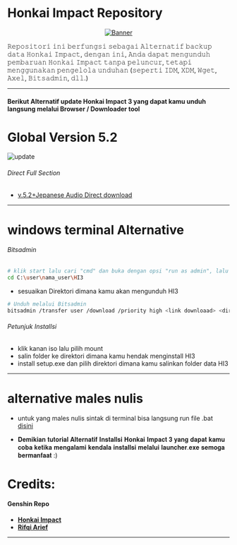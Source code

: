 # Honkai Impact Repository
<p align="center">
<a href="https://raw.githubusercontent.com/zamprjkt/Honkai-Impact-3rd-Repository/HI3/banneralt.png"><img src="https://raw.githubusercontent.com/zamprjkt/Honkai-Impact-3rd-Repository/HI3/banneralt.png" title="Banner"/></a>
</p>

<!-- [![Forks][forks-shield]][forks-url]
<!-- MARKDOWN LINKS & IMAGES -->
<!-- https://www.markdownguide.org/basic-syntax/#reference-style-links -->
[contributors-shield]: https://img.shields.io/github/contributors/othneildrew/Best-README-Template.svg?style=for-the-badge
[contributors-url]: https://github.com/othneildrew/Best-README-Template/graphs/contributors
[forks-shield]: https://img.shields.io/github/forks/othneildrew/Best-README-Template.svg?style=for-the-badge
[forks-url]: https://github.com/othneildrew/Best-README-Template/network/members

𝚁𝚎𝚙𝚘𝚜𝚒𝚝𝚘𝚛𝚒 𝚒𝚗𝚒 𝚋𝚎𝚛𝚏𝚞𝚗𝚐𝚜𝚒 𝚜𝚎𝚋𝚊𝚐𝚊𝚒 𝙰𝚕𝚝𝚎𝚛𝚗𝚊𝚝𝚒𝚏 𝚋𝚊𝚌𝚔𝚞𝚙 𝚍𝚊𝚝𝚊 𝙷𝚘𝚗𝚔𝚊𝚒 𝙸𝚖𝚙𝚊𝚌𝚝, 𝚍𝚎𝚗𝚐𝚊𝚗 𝚒𝚗𝚒, 𝙰𝚗𝚍𝚊 𝚍𝚊𝚙𝚊𝚝 𝚖𝚎𝚗𝚐𝚞𝚗𝚍𝚞𝚑 𝚙𝚎𝚖𝚋𝚊𝚛𝚞𝚊𝚗 𝙷𝚘𝚗𝚔𝚊𝚒 𝙸𝚖𝚙𝚊𝚌𝚝 𝚝𝚊𝚗𝚙𝚊 𝚙𝚎𝚕𝚞𝚗𝚌𝚞𝚛, 𝚝𝚎𝚝𝚊𝚙𝚒 𝚖𝚎𝚗𝚐𝚐𝚞𝚗𝚊𝚔𝚊𝚗 𝚙𝚎𝚗𝚐𝚎𝚕𝚘𝚕𝚊 𝚞𝚗𝚍𝚞𝚑𝚊𝚗 (𝚜𝚎𝚙𝚎𝚛𝚝𝚒 𝙸𝙳𝙼, 𝚇𝙳𝙼, 𝚆𝚐𝚎𝚝, 𝙰𝚡𝚎𝚕, 𝙱𝚒𝚝𝚜𝚊𝚍𝚖𝚒𝚗, 𝚍𝚕𝚕.)

---------------------------------------------------------------------------------------

#### Berikut Alternatif update Honkai Impact 3 yang dapat kamu unduh langsung melalui Browser / Downloader tool

# Global Version 5.2
<img src="https://raw.githubusercontent.com/zamprjkt/Honkai-Impact-3rd-Repository/HI3/5.2.png" title="update"/>

###### Direct Full Section
- [v.5.2+Jepanese Audio Direct download](https://cdn.winten.workers.dev/2:/Data/HI3_GLB_5.2_JAPANESEAUDIO.iso)

---------------------------------------------------------------------------------------

# windows terminal Alternative

###### Bitsadmin
```bash
# klik start lalu cari "cmd" dan buka dengan opsi "run as admin", lalu ketikan perintah berikut
cd C:\user\nama_user\HI3
```
- sesuaikan Direktori dimana kamu akan mengunduh HI3

```bash
# Unduh melalui Bitsadmin
bitsadmin /transfer user /download /priority high <link downloaad> <direktori\nama.file>
```
###### Petunjuk Installsi
- klik kanan iso lalu pilih mount
- salin folder ke direktori dimana kamu hendak menginstall HI3
- install setup.exe dan pilih direktori dimana kamu salinkan folder data HI3

---------------------------------------------------------------------------------------

# alternative males nulis
- untuk yang males nulis sintak di terminal bisa langsung run file .bat [disini](https://github.com/zamprjkt/Honkai-Impact-3rd-Repository/releases/tag/Global.rev)

- 𝐃𝐞𝐦𝐢𝐤𝐢𝐚𝐧 𝐭𝐮𝐭𝐨𝐫𝐢𝐚𝐥 𝐀𝐥𝐭𝐞𝐫𝐧𝐚𝐭𝐢𝐟 𝐈𝐧𝐬𝐭𝐚𝐥𝐥𝐬𝐢 𝐇𝐨𝐧𝐤𝐚𝐢 𝐈𝐦𝐩𝐚𝐜𝐭 𝟑 𝐲𝐚𝐧𝐠 𝐝𝐚𝐩𝐚𝐭 𝐤𝐚𝐦𝐮 𝐜𝐨𝐛𝐚 𝐤𝐞𝐭𝐢𝐤𝐚 𝐦𝐞𝐧𝐠𝐚𝐥𝐚𝐦𝐢 𝐤𝐞𝐧𝐝𝐚𝐥𝐚 𝐢𝐧𝐬𝐭𝐚𝐥𝐥𝐬𝐢 𝐦𝐞𝐥𝐚𝐥𝐮𝐢 𝐥𝐚𝐮𝐧𝐜𝐡𝐞𝐫.𝐞𝐱𝐞
𝐬𝐞𝐦𝐨𝐠𝐚 𝐛𝐞𝐫𝐦𝐚𝐧𝐟𝐚𝐚𝐭 :)

Credits:
=======
#### Genshin Repo
 * [**Honkai Impact**](https://honkaiimpact3.mihoyo.com/global/en-us/home)
 * [**Rifqi Arief**](https://github.com/rapdodge)


---------------------------------------------------------------------------------------
